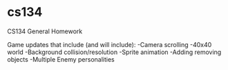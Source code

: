 # cs134

CS134 General Homework

Game updates that include (and will include):
-Camera scrolling
-40x40 world
-Background collision/resolution
-Sprite animation
-Adding removing objects
-Multiple Enemy personalities
